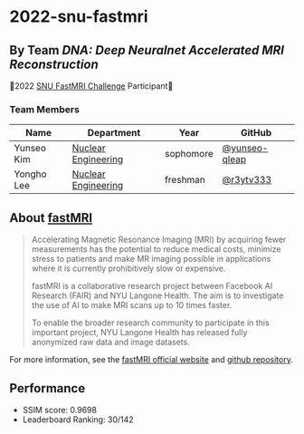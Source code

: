# 2022-snu-fastmri
## By Team *DNA: Deep Neuralnet Accelerated MRI Reconstruction*  
🎉2022 [SNU FastMRI Challenge](https://fastmri.snu.ac.kr/) Participant🎉

### Team Members
| Name | Department | Year | GitHub |
|------|------------|-------------------------------|--------|
|Yunseo Kim|[Nuclear Engineering](https://nucleng.snu.ac.kr/)|sophomore|[@yunseo-qleap](https://github.com/yunseo-qleap)
|Yongho Lee|[Nuclear Engineering](https://nucleng.snu.ac.kr/)|freshman|[@r3ytv333](https://github.com/r3ytv333)

## About [fastMRI](https://fastmri.org/)
> Accelerating Magnetic Resonance Imaging (MRI) by acquiring fewer measurements has the potential to reduce medical costs, minimize stress to patients and make MR imaging possible in applications where it is currently prohibitively slow or expensive.
>
> fastMRI is a collaborative research project between Facebook AI Research (FAIR) and NYU Langone Health. The aim is to investigate the use of AI to make MRI scans up to 10 times faster.
>
> To enable the broader research community to participate in this important project, NYU Langone Health has released fully anonymized raw data and image datasets.

For more information, see the [fastMRI official website](https://fastmri.org/) and [github repository](https://github.com/facebookresearch/fastMRI/).

## Performance
- SSIM score: 0.9698
- Leaderboard Ranking: 30/142
